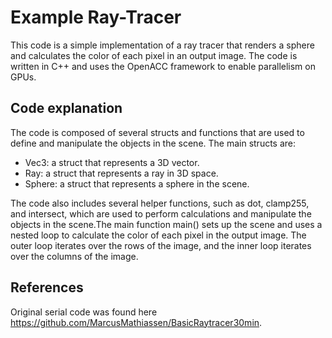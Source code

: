# Example Ray-Tracer

This code is a simple implementation of a ray tracer that renders a sphere and calculates the color of each pixel in an output image. The code is written in C++ and uses the OpenACC framework to enable parallelism on GPUs.

## Code explanation

The code is composed of several structs and functions that are used to define and manipulate the objects in the scene. The main structs are:

- Vec3: a struct that represents a 3D vector.
- Ray: a struct that represents a ray in 3D space.
- Sphere: a struct that represents a sphere in the scene.

The code also includes several helper functions, such as dot, clamp255, and intersect, which are used to perform calculations and manipulate the objects in the scene.The main function main() sets up the scene and uses a nested loop to calculate the color of each pixel in the output image. The outer loop iterates over the rows of the image, and the inner loop iterates over the columns of the image.

## References

Original serial code was found here https://github.com/MarcusMathiassen/BasicRaytracer30min.